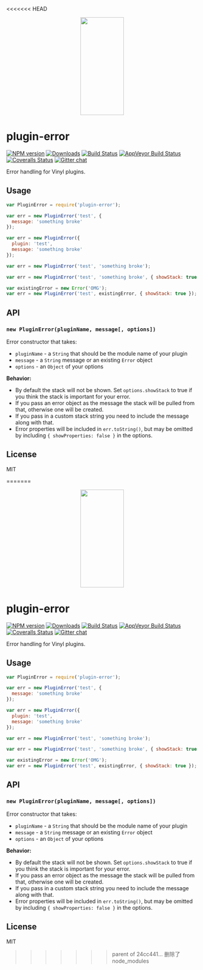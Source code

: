 <<<<<<< HEAD
<p align="center">
  <a href="http://gulpjs.com">
    <img height="257" width="114" src="https://raw.githubusercontent.com/gulpjs/artwork/master/gulp-2x.png">
  </a>
</p>

# plugin-error

[![NPM version][npm-image]][npm-url] [![Downloads][downloads-image]][npm-url] [![Build Status][travis-image]][travis-url] [![AppVeyor Build Status][appveyor-image]][appveyor-url] [![Coveralls Status][coveralls-image]][coveralls-url] [![Gitter chat][gitter-image]][gitter-url]

Error handling for Vinyl plugins.

## Usage

```js
var PluginError = require('plugin-error');

var err = new PluginError('test', {
  message: 'something broke'
});

var err = new PluginError({
  plugin: 'test',
  message: 'something broke'
});

var err = new PluginError('test', 'something broke');

var err = new PluginError('test', 'something broke', { showStack: true });

var existingError = new Error('OMG');
var err = new PluginError('test', existingError, { showStack: true });
```

## API

### `new PluginError(pluginName, message[, options])`

Error constructor that takes:
* `pluginName` - a `String` that should be the module name of your plugin
* `message` - a `String` message or an existing `Error` object
* `options` - an `Object` of your options

**Behavior:**

* By default the stack will not be shown. Set `options.showStack` to true if you think the stack is important for your error.
* If you pass an error object as the message the stack will be pulled from that, otherwise one will be created.
* If you pass in a custom stack string you need to include the message along with that.
* Error properties will be included in `err.toString()`, but may be omitted by including `{ showProperties: false }` in the options.

## License

MIT

[downloads-image]: http://img.shields.io/npm/dm/plugin-error.svg
[npm-url]: https://www.npmjs.com/package/plugin-error
[npm-image]: http://img.shields.io/npm/v/plugin-error.svg

[travis-url]: https://travis-ci.org/gulpjs/plugin-error
[travis-image]: http://img.shields.io/travis/gulpjs/plugin-error.svg?label=travis-ci

[appveyor-url]: https://ci.appveyor.com/project/gulpjs/plugin-error
[appveyor-image]: https://img.shields.io/appveyor/ci/gulpjs/plugin-error.svg?label=appveyor

[coveralls-url]: https://coveralls.io/r/gulpjs/plugin-error
[coveralls-image]: http://img.shields.io/coveralls/gulpjs/plugin-error/master.svg

[gitter-url]: https://gitter.im/gulpjs/gulp
[gitter-image]: https://badges.gitter.im/gulpjs/gulp.svg
=======
<p align="center">
  <a href="http://gulpjs.com">
    <img height="257" width="114" src="https://raw.githubusercontent.com/gulpjs/artwork/master/gulp-2x.png">
  </a>
</p>

# plugin-error

[![NPM version][npm-image]][npm-url] [![Downloads][downloads-image]][npm-url] [![Build Status][travis-image]][travis-url] [![AppVeyor Build Status][appveyor-image]][appveyor-url] [![Coveralls Status][coveralls-image]][coveralls-url] [![Gitter chat][gitter-image]][gitter-url]

Error handling for Vinyl plugins.

## Usage

```js
var PluginError = require('plugin-error');

var err = new PluginError('test', {
  message: 'something broke'
});

var err = new PluginError({
  plugin: 'test',
  message: 'something broke'
});

var err = new PluginError('test', 'something broke');

var err = new PluginError('test', 'something broke', { showStack: true });

var existingError = new Error('OMG');
var err = new PluginError('test', existingError, { showStack: true });
```

## API

### `new PluginError(pluginName, message[, options])`

Error constructor that takes:
* `pluginName` - a `String` that should be the module name of your plugin
* `message` - a `String` message or an existing `Error` object
* `options` - an `Object` of your options

**Behavior:**

* By default the stack will not be shown. Set `options.showStack` to true if you think the stack is important for your error.
* If you pass an error object as the message the stack will be pulled from that, otherwise one will be created.
* If you pass in a custom stack string you need to include the message along with that.
* Error properties will be included in `err.toString()`, but may be omitted by including `{ showProperties: false }` in the options.

## License

MIT

[downloads-image]: http://img.shields.io/npm/dm/plugin-error.svg
[npm-url]: https://www.npmjs.com/package/plugin-error
[npm-image]: http://img.shields.io/npm/v/plugin-error.svg

[travis-url]: https://travis-ci.org/gulpjs/plugin-error
[travis-image]: http://img.shields.io/travis/gulpjs/plugin-error.svg?label=travis-ci

[appveyor-url]: https://ci.appveyor.com/project/gulpjs/plugin-error
[appveyor-image]: https://img.shields.io/appveyor/ci/gulpjs/plugin-error.svg?label=appveyor

[coveralls-url]: https://coveralls.io/r/gulpjs/plugin-error
[coveralls-image]: http://img.shields.io/coveralls/gulpjs/plugin-error/master.svg

[gitter-url]: https://gitter.im/gulpjs/gulp
[gitter-image]: https://badges.gitter.im/gulpjs/gulp.svg
>>>>>>> parent of 24cc441... 删除了node_modules
